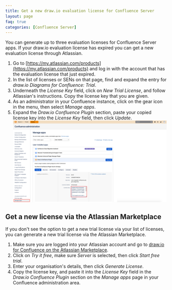 ```yaml
---
title: Get a new draw.io evaluation license for Confluence Server
layout: page
faq: true
categories: [Confluence Server]
---
```


You can generate up to three evaluation licenses for Confluence Server apps. If your draw.io evaluation license has expired you can get a new evaluation license through Atlassian.

1. Go to [https://my.atlassian.com/products](https://my.atlassian.com/products) and log in with the account that has the evaluation license that just expired.
2. In the list of licenses or SENs on that page, find and expand the entry for _draw.io Diagrams for Confluence: Trial_.
3. Underneath the _License Key_ field, click on _New Trial License_, and follow Atlassian's instructions. Copy the license key that you are given.
4. As an administrator in your Confluence instance, click on the gear icon in the menu, then select _Manage apps_.
5. Expand the _Draw.io Confluence Plugin_ section, paste your copied license key into the _License Key_ field, then click _Update_.
<br /><img src="/assets/img/blog/update-license-drawio-confluence-server.png" style="max-width:100%;height:auto;" alt="Update the draw.io license in Confluence Server">

## Get a new license via the Atlassian Marketplace

If you don't see the option to get a new trial license via your list of licenses, you can generate a new trial license via the Atlassian Marketplace.

1. Make sure you are logged into your Atlassian account and go to [draw.io for Confluence on the Atlassian Marketplace](https://marketplace.atlassian.com/apps/1210933/draw-io-diagrams-for-confluence?hosting=server&tab=overview).
2. Click on _Try it free_, make sure _Server_ is selected, then click _Start free trial_.
3. Enter your organisation's details, then click _Generate License_.
4. Copy the license key, and paste it into the _License Key_ field in the _Draw.io Confluence Plugin_ section on the _Manage apps_ page in your Confluence administration area.
